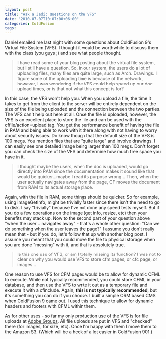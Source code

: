 ```yaml
---
layout: post
title: "Ask a Jedi: Questions on the VFS"
date: "2010-07-07T10:07:00+06:00"
categories: ColdFusion 
tags: 
---
```


Daniel emailed me last night with some questions about ColdFusion 9's Virtual File System (VFS). I thought it would be worthwhile to discuss them with the class (you guys ;) and see what people thought.
<!--more-->
<blockquote>
I have read some of your blog posting about the virtual file system, but I still have a question. So, in our system, the users do a lot of uploading files, many files are quite large, such as Arch. Drawings. I figure some of the uploading time is because of the network, however, I was wondering if the VFS could help speed up our doc upload times, or is that not what this concept is for?
</blockquote>

<p>

In this case, the VFS won't help you. When you upload a file, the time it takes to get from the client to the server will be entirely dependent on the size of the file being uploaded and the connection between the two parties. The VFS can't help out here at all. Once the file is uploaded, however, the VFS is an excellent place to store the file and can be used with the cffile/action=upload tag. You get the performance benefit of having the file in RAM and being able to work with it there along with not having to worry about security issues. Do know though that the default size of the VFS is 100 megs. You mention files that are "quite large" and involve drawings. I can easily see one detailed image being larger than 100 megs. Don't forget you can check the size of the VFS and determine how much free space you have in it.

<blockquote>
I thought maybe the users, when the doc is uploaded, would go directly into RAM since the documentation makes it sound like that would be quicker...maybe I read its purpose wrong...
Then, when the user actually navigates away from the page, CF moves the document from RAM to its actual storage place.
</blockquote>

Again, with the file in RAM, some things should be quicker. So for example, using imageGetInfo, might be trivially faster since there isn't the need to go to disk. I say "trivially" because I've not done any speed tests myself. But if you do a few operations on the image (get info, resize, etc) then your benefits may stack up. Now to the second part of your question above "when the user .. navigates away" - that's a whole other question: "Can we do something when the user leaves the page?" I assume you don't really mean that - but if you do, let's follow that up with another blog post. I assume you meant that you could move the file to physical storage when you are done "messing" with it, and that is absolutely true.

<blockquote>
Is this one use of VFS, or am I totally missing its function? I was not to clear on why you would use VFS to store cfm pages, or cfc page, or images...
</blockquote>

One reason to use VFS for CFM pages would be to allow for dynamic CFML to execute. While not typically recommended, you could store CFML in your database, and then use the VFS to write it out as a temporary file and execute it with a cfinclude. Again, <b>this is not typically recommended</b>, but it's something you can do if you choose. I built a simple ORM based CMS when ColdFusion 9 came out. I used this technique to allow for dynamic headers and footers with CFML within them. 

As for other uses - so far my only production use of the VFS is for file uploads at <a href="http://groups.adobe.com">Adobe Groups</a>. All file uploads are put in VFS and "checked" there (for images, for size, etc). Once I'm happy with them I move them to the Amazon S3. (Which will be a heck of a lot easier in ColdFusion 901.)